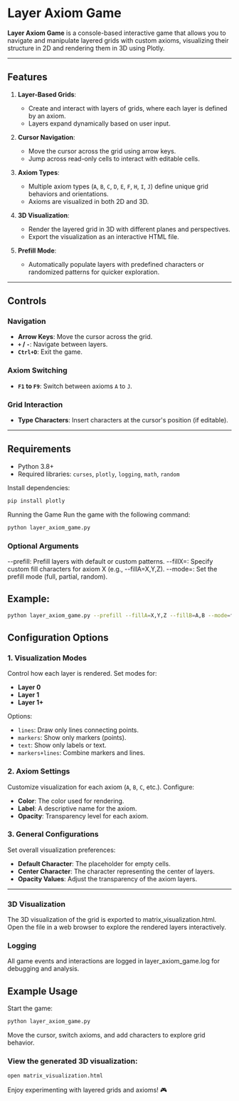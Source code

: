 # Layer Axiom Game

**Layer Axiom Game** is a console-based interactive game that allows you to navigate and manipulate layered grids with custom axioms, visualizing their structure in 2D and rendering them in 3D using Plotly.

---

## Features

1. **Layer-Based Grids**:
   - Create and interact with layers of grids, where each layer is defined by an axiom.
   - Layers expand dynamically based on user input.

2. **Cursor Navigation**:
   - Move the cursor across the grid using arrow keys.
   - Jump across read-only cells to interact with editable cells.

3. **Axiom Types**:
   - Multiple axiom types (`A`, `B`, `C`, `D`, `E`, `F`, `H`, `I`, `J`) define unique grid behaviors and orientations.
   - Axioms are visualized in both 2D and 3D.

4. **3D Visualization**:
   - Render the layered grid in 3D with different planes and perspectives.
   - Export the visualization as an interactive HTML file.

5. **Prefill Mode**:
   - Automatically populate layers with predefined characters or randomized patterns for quicker exploration.

---

## Controls

### Navigation
- **Arrow Keys**: Move the cursor across the grid.
- **`+` / `-`**: Navigate between layers.
- **`Ctrl+D`**: Exit the game.

### Axiom Switching
- **`F1` to `F9`**: Switch between axioms `A` to `J`.

### Grid Interaction
- **Type Characters**: Insert characters at the cursor's position (if editable).

---

## Requirements

- Python 3.8+
- Required libraries: `curses`, `plotly`, `logging`, `math`, `random`

Install dependencies:
```bash
pip install plotly
```

Running the Game
Run the game with the following command:

```bash
python layer_axiom_game.py
```
### Optional Arguments
--prefill: Prefill layers with default or custom patterns.
--fillX=<values>: Specify custom fill characters for axiom X (e.g., --fillA=X,Y,Z).
--mode=<mode>: Set the prefill mode (full, partial, random).

## Example:
```bash
python layer_axiom_game.py --prefill --fillA=X,Y,Z --fillB=A,B --mode=full
```

## Configuration Options

### 1. Visualization Modes
Control how each layer is rendered. Set modes for:
- **Layer 0**
- **Layer 1**
- **Layer 1+**

Options:
- `lines`: Draw only lines connecting points.
- `markers`: Show only markers (points).
- `text`: Show only labels or text.
- `markers+lines`: Combine markers and lines.

### 2. Axiom Settings
Customize visualization for each axiom (`A`, `B`, `C`, etc.). Configure:
- **Color**: The color used for rendering.
- **Label**: A descriptive name for the axiom.
- **Opacity**: Transparency level for each axiom.

### 3. General Configurations
Set overall visualization preferences:
- **Default Character**: The placeholder for empty cells.
- **Center Character**: The character representing the center of layers.
- **Opacity Values**: Adjust the transparency of the axiom layers.

---

### 3D Visualization
The 3D visualization of the grid is exported to matrix_visualization.html. Open the file in a web browser to explore the rendered layers interactively.

### Logging
All game events and interactions are logged in layer_axiom_game.log for debugging and analysis.

## Example Usage
Start the game:
```bash
python layer_axiom_game.py
```

Move the cursor, switch axioms, and add characters to explore grid behavior.

### View the generated 3D visualization:
```bash
open matrix_visualization.html
```

Enjoy experimenting with layered grids and axioms! 🎮